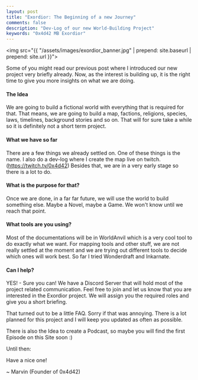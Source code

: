 ```yaml
---
layout: post
title: "Exordior: The Beginning of a new Journey"
comments: false
description: "Dev-Log of our new World-Building Project"
keywords: "0x4d42 MB Exordior"
---
```


<img src="{{ "/assets/images/exordior_banner.jpg" | prepend: site.baseurl | prepend: site.url }}"></img>

Some of you might read our previous post where I introduced our new project very briefly already.
Now, as the interest is building up, it is the right time to give you more insights on what we are doing.

#### The Idea
We are going to build a fictional world with everything that is required for that. That means, we are going to build a map, factions, religions, species, laws, timelines, background stories and so on.
That will for sure take a while so it is definitely not a short term project.

#### What we have so far
There are a few things we already settled on. One of these things is the name. I also do a dev-log where I create the map live on twitch. (https://twitch.tv/0x4d42)
Besides that, we are in a very early stage so there is a lot to do.

#### What is the purpose for that?
Once we are done, in a far far future, we will use the world to build something else. Maybe a Novel, maybe a Game. We won't know until we reach that point.

#### What tools are you using?
Most of the documentations will be in WorldAnvil which is a very cool tool to do exactly what we want.
For mapping tools and other stuff, we are not really settled at the moment and we are trying out different tools to decide which ones will work best.
So far I tried Wonderdraft and Inkarnate.

#### Can I help?
YES! - Sure you can! We have a Discord Server that will hold most of the project related communication. Feel free to join and let us know that you are interested in the Exordior project. We will assign you the required roles and give you a short briefing.

That turned out to be a little FAQ. Sorry if that was annoying.
There is a lot planned for this project and I will keep you updated as often as possible.

There is also the Idea to create a Podcast, so maybe you will find the first Episode on this Site soon :)


Until then:

Have a nice one!

~ Marvin (Founder of 0x4d42)
